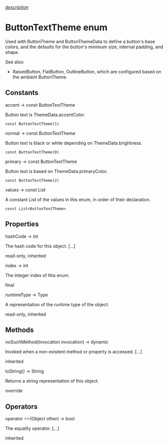 [*description*][description]

# ButtonTextTheme enum #

Used with ButtonTheme and ButtonThemeData to define a button's base colors, and the defaults for the button's minimum size, internal padding, and shape.

See also:

 *  RaisedButton, FlatButton, OutlineButton, which are configured based on the ambient ButtonTheme.

## Constants ##

accent → const ButtonTextTheme

Button text is ThemeData.accentColor.

`const ButtonTextTheme(1)`

normal → const ButtonTextTheme

Button text is black or white depending on ThemeData.brightness.

`const ButtonTextTheme(0)`

primary → const ButtonTextTheme

Button text is based on ThemeData.primaryColor.

`const ButtonTextTheme(2)`

values → const List<ButtonTextTheme>

A constant List of the values in this enum, in order of their declaration.

`const List<ButtonTextTheme>`

## Properties ##

hashCode → int

The hash code for this object. \[...\]

read-only, inherited

index → int

The integer index of this enum.

final

runtimeType → Type

A representation of the runtime type of the object.

read-only, inherited

## Methods ##

noSuchMethod(Invocation invocation) → dynamic

Invoked when a non-existent method or property is accessed. \[...\]

inherited

toString() → String

Returns a string representation of this object.

override

## Operators ##

operator ==(Object other) → bool

The equality operator. \[...\]

inherited


[description]: https://github.com/flutter/flutter/blob/master/packages/flutter/lib/src/material/button_theme.dart#L29